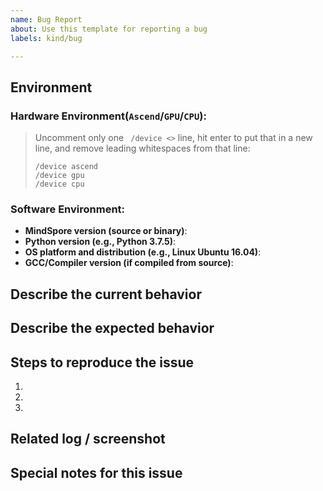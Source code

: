 ```yaml
---
name: Bug Report
about: Use this template for reporting a bug
labels: kind/bug

---
```


<!--  Thanks for sending an issue!  Here are some tips for you:

If this is your first time, please read our contributor guidelines: https://github.com/mindspore-ai/mindspore/blob/r1.8/CONTRIBUTING.md
-->

## Environment
### Hardware Environment(`Ascend`/`GPU`/`CPU`): 
> Uncomment only one ` /device <>` line, hit enter to put that in a new line, and remove leading whitespaces from that line:
>
> `/device ascend`</br>
> `/device gpu`</br>
> `/device cpu`</br>

### Software Environment:
- **MindSpore version (source or binary)**:
- **Python version (e.g., Python 3.7.5)**:
- **OS platform and distribution (e.g., Linux Ubuntu 16.04)**:
- **GCC/Compiler version (if compiled from source)**: 

## Describe the current behavior


## Describe the expected behavior


## Steps to reproduce the issue
1. 
2. 
3.

## Related log / screenshot


## Special notes for this issue


